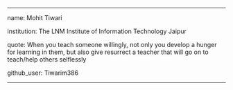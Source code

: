 
---

name: Mohit Tiwari

institution: The LNM Institute of Information Technology Jaipur

quote: When you teach someone willingly, not only you develop a hunger for learning in them, but also give resurrect a teacher that will go on to teach/help others selflessly

github_user: Tiwarim386

---


